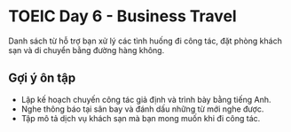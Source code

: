 # TOEIC Day 6 - Business Travel

Danh sách từ hỗ trợ bạn xử lý các tình huống đi công tác, đặt phòng khách sạn và di chuyển bằng đường hàng không.

## Gợi ý ôn tập
- Lập kế hoạch chuyến công tác giả định và trình bày bằng tiếng Anh.
- Nghe thông báo tại sân bay và đánh dấu những từ mới nghe được.
- Tập mô tả dịch vụ khách sạn mà bạn mong muốn khi đi công tác.
